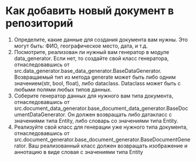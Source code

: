 # Как добавить новый документ в репозиторий

1. Определите, какие данные для создания документа вам нужны. Это могут быть: ФИО, географическое место, дата, и т.д.
2. Посмотрите, реализован ли нужный вам генератор в модуле data_generator. Если нет, то создайте свой класс генератора, отнаследовавшись от src.data_generator.base_data_generator.BaseDataGenerator.
Возвращаемый тип из метода generate может быть либо одним значением(str, bool, float), либо dataclass. Dataclass может быть с любыми полями любых типов данных.
3. Соберите генератор данных для нужного вам типа документа, отнаследовавшись от src.document_data_generator.base_document_data_generator.BaseDocumentDataGenerator. Он должен возвращать либо датакласс с значениями типа Entity, либо словарь со значениями типа Entity.  
4. Реализуйте свой класс для генерации уже нужного типа документа, отнаследовавшись от src.document_generator.base_document_generator.BaseDocumentGenerator. Ваш реализованный класс должен возвращать изображение и аннотацию в виде словая с значениями типа Entity
